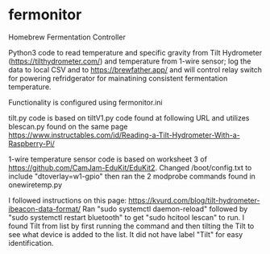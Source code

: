 # fermonitor
Homebrew Fermentation Controller 

Python3 code to read temperature and specific gravity from Tilt Hydrometer (https://tilthydrometer.com/) and temperature from 1-wire sensor; log the data to local CSV and to https://brewfather.app/ and will control relay switch for powering refridgerator for mainatining consistent fermentation temperature.

Functionality is configured using fermonitor.ini

tilt.py code is based on tiltV1.py code found at following URL and utilizes blescan.py found on the same page
https://www.instructables.com/id/Reading-a-Tilt-Hydrometer-With-a-Raspberry-Pi/

1-wire temperature sensor code is based on worksheet 3 of https://github.com/CamJam-EduKit/EduKit2. Changed /boot/config.txt to include "dtoverlay=w1-gpio" then ran the 2 modprobe commands found in onewiretemp.py

I followed instructions on this page: https://kvurd.com/blog/tilt-hydrometer-ibeacon-data-format/
Ran "sudo systemctl daemon-reload" followed by "sudo systemctl restart bluetooth" to get "sudo hcitool lescan" to run. I found Tilt from list by first running the command and then tilting the Tilt to see what device is added to the list. It did not have label "Tilt" for easy identification.
